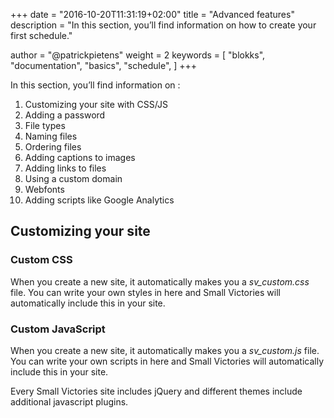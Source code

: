 +++
date            = "2016-10-20T11:31:19+02:00"
title           = "Advanced features"
description     = "In this section, you’ll find information on how to create your first schedule."

author          = "@patrickpietens"
weight          = 2
keywords        = [
    "blokks",
    "documentation",
    "basics",
    "schedule",
]
+++

In this section, you’ll find information on :

1.  Customizing your site with CSS/JS
2.  Adding a password
3.  File types
3.  Naming files
4.  Ordering files
5.  Adding captions to images
6.  Adding links to files
7.  Using a custom domain
8.  Webfonts
9.  Adding scripts like Google Analytics

## Customizing your site

### Custom CSS
When you create a new site, it automatically makes you a *sv_custom.css* file. You can write your own styles in here and Small Victories will automatically include this in your site.

### Custom JavaScript
When you create a new site, it automatically makes you a *sv_custom.js* file. You can write your own scripts in here and Small Victories will automatically include this in your site.

Every Small Victories site includes jQuery and different themes include additional javascript plugins.
